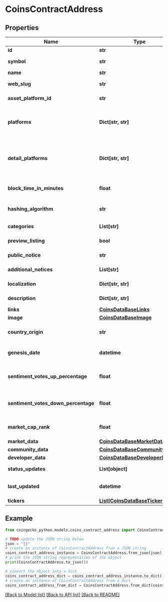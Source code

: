 # CoinsContractAddress


## Properties

Name | Type | Description | Notes
------------ | ------------- | ------------- | -------------
**id** | **str** | coin ID | [optional] 
**symbol** | **str** | coin symbol | [optional] 
**name** | **str** | coin name | [optional] 
**web_slug** | **str** | coin web slug | [optional] 
**asset_platform_id** | **str** | coin asset platform ID | [optional] 
**platforms** | **Dict[str, str]** | coin asset platform and contract address | [optional] 
**detail_platforms** | **Dict[str, str]** | detailed coin asset platform and contract address | [optional] 
**block_time_in_minutes** | **float** | blockchain block time in minutes | [optional] 
**hashing_algorithm** | **str** | blockchain hashing algorithm | [optional] 
**categories** | **List[str]** | coin categories | [optional] 
**preview_listing** | **bool** | preview listing coin | [optional] 
**public_notice** | **str** | public notice | [optional] 
**additional_notices** | **List[str]** | additional notices | [optional] 
**localization** | **Dict[str, str]** | coin name localization | [optional] 
**description** | **Dict[str, str]** | coin description | [optional] 
**links** | [**CoinsDataBaseLinks**](CoinsDataBaseLinks.md) |  | [optional] 
**image** | [**CoinsDataBaseImage**](CoinsDataBaseImage.md) |  | [optional] 
**country_origin** | **str** | coin country of origin | [optional] 
**genesis_date** | **datetime** | coin genesis date | [optional] 
**sentiment_votes_up_percentage** | **float** | coin sentiment votes up percentage | [optional] 
**sentiment_votes_down_percentage** | **float** | coin sentiment votes down percentage | [optional] 
**market_cap_rank** | **float** | coin rank by market cap | [optional] 
**market_data** | [**CoinsDataBaseMarketData**](CoinsDataBaseMarketData.md) |  | [optional] 
**community_data** | [**CoinsDataBaseCommunityData**](CoinsDataBaseCommunityData.md) |  | [optional] 
**developer_data** | [**CoinsDataBaseDeveloperData**](CoinsDataBaseDeveloperData.md) |  | [optional] 
**status_updates** | **List[object]** | coin status updates | [optional] 
**last_updated** | **datetime** | coin last updated timestamp | [optional] 
**tickers** | [**List[CoinsDataBaseTickersInner]**](CoinsDataBaseTickersInner.md) | coin tickers | [optional] 

## Example

```python
from coingecko_python.models.coins_contract_address import CoinsContractAddress

# TODO update the JSON string below
json = "{}"
# create an instance of CoinsContractAddress from a JSON string
coins_contract_address_instance = CoinsContractAddress.from_json(json)
# print the JSON string representation of the object
print(CoinsContractAddress.to_json())

# convert the object into a dict
coins_contract_address_dict = coins_contract_address_instance.to_dict()
# create an instance of CoinsContractAddress from a dict
coins_contract_address_from_dict = CoinsContractAddress.from_dict(coins_contract_address_dict)
```
[[Back to Model list]](../README.md#documentation-for-models) [[Back to API list]](../README.md#documentation-for-api-endpoints) [[Back to README]](../README.md)


